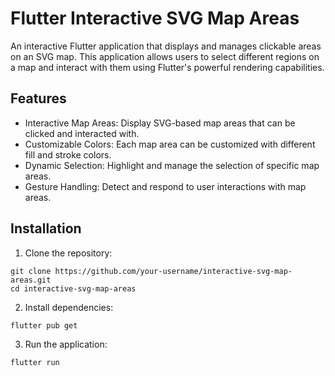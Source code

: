 # Flutter Interactive SVG Map Areas

An interactive Flutter application that displays and manages clickable areas on an SVG map. This application allows users to select different regions on a map and interact with them using Flutter's powerful rendering capabilities.

## Features

* Interactive Map Areas: Display SVG-based map areas that can be clicked and interacted with.
* Customizable Colors: Each map area can be customized with different fill and stroke colors.
* Dynamic Selection: Highlight and manage the selection of specific map areas.
* Gesture Handling: Detect and respond to user interactions with map areas.

## Installation

1. Clone the repository:

```
git clone https://github.com/your-username/interactive-svg-map-areas.git
cd interactive-svg-map-areas

```

2. Install dependencies:

```
flutter pub get

```
3. Run the application:

```
flutter run

```

